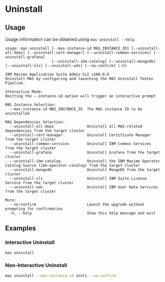 Uninstall
===============================================================================

Usage
-------------------------------------------------------------------------------
Usage information can be obtained using `mas uninstall --help`

```
usage: mas uninstall [--mas-instance-id MAS_INSTANCE_ID] [--uninstall-all-deps] [--uninstall-cert-manager] [--uninstall-common-services] [--uninstall-grafana]
                     [--uninstall-ibm-catalog] [--uninstall-mongodb] [--uninstall-sls] [--uninstall-uds] [--no-confirm] [-h]

IBM Maximo Application Suite Admin CLI v100.0.0
Uninstall MAS by configuring and launching the MAS Uninstall Tekton Pipeline.

Interactive Mode:
Omitting the --instance-id option will trigger an interactive prompt

MAS Instance Selection:
  --mas-instance-id MAS_INSTANCE_ID  The MAS instance ID to be uninstalled

MAS Dependencies Selection:
  --uninstall-all-deps               Uninstall all MAS-related dependencies from the target cluster
  --uninstall-cert-manager           Uninstall Certificate Manager from the target cluster
  --uninstall-common-services        Uninstall IBM Common Services from the target cluster
  --uninstall-grafana                Uninstall Grafana from the target cluster
  --uninstall-ibm-catalog            Uninstall the IBM Maximo Operator Catalog Source (ibm-operator-catalog) from the target cluster
  --uninstall-mongodb                Uninstall MongoDb from the target cluster
  --uninstall-sls                    Uninstall IBM Suite License Service from the target cluster
  --uninstall-uds                    Uninstall IBM User Data Services from the target cluster

More:
  --no-confirm                       Launch the upgrade without prompting for confirmation
  -h, --help                         Show this help message and exit
```

Examples
-------------------------------------------------------------------------------
### Interactive Uninstall
```bash
mas uninstall
```

### Non-Interactive Uninstall
```bash
mas uninstall --mas-instance-id inst1 --no-confirm
```
